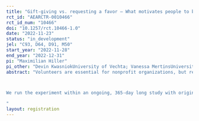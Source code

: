 ```yaml
---
title: "Gift-giving vs. requesting a favor – What motivates people to become episodic volunteers? A field experiment"
rct_id: "AEARCTR-0010466"
rct_id_num: "10466"
doi: "10.1257/rct.10466-1.0"
date: "2022-11-23"
status: "in_development"
jel: "C93, D64, D91, M50"
start_year: "2022-11-28"
end_year: "2022-12-31"
pi: "Maximilian Hiller"
pi_other: "Devin KwasniokUniversity of Vechta; Vanessa MertinsUniversity of Vechta"
abstract: "Volunteers are essential for nonprofit organizations, but recruitment and motivation are a major challenge. Before NPOs ask for time and monetary donations, it has been proven in the lab and in the field that gift-giving is an effective method to positively engage potential donors and encourage them to contribute. Christmas cards that are sent without being asked or a small gift that is enclosed with an appeal for donations are examples for this. A more subtle form of flattery, which has been described as the Benjamin-Franklin effect, relies on the opposite: an organization requests a favor in the expectation that this action will cast the organization in a positive light in the person's perception and provide the basis for a larger contribution later. Whether this is an effective method has not been empirically studied yet and is the topic of this study. This paper clarifies by conducting a natural field experiment under which conditions gift-giving versus requesting a favor provides positive effects on the willingness to volunteer for a social cause. We test two different treatments and a control condition. The first treatment is to offer a pure gift (a 10 Euro Amazon voucher for themselves). The second treatment reverses the first, asking for a small favor (passing the voucher to a particular NPO). In both treatments, the other option is always available as outside option. In the control condition, individuals receive neither a gift nor a request.  In a second stage, we measure treatments effects on individuals’ willingness to volunteer for the nonprofit organization.

We run the experiment within an ongoing, 365-day long study with originally 900 participants who all aim at improving their physical activity. All those subjects have been positively health screened, are using a smartphone app (ActiVAtE Behavior) to transmit their steps (main performance measure) in a timely manner and have provided extensive individual survey data including socio-demographics, body measures, health goals, motivation, etc.. Furthermore, we have gathered their economic preferences (e.g. competitiveness, social preferences, risk preferences, cheating) using survey-based, incentivized experimental games (e.g. Ultimatum Game, Public Goods Games, Holt-Laury-Lottery, Dictator Game, Coin Toss Game). Besides, we use an incentivized belief elicitation about their previous relative performance. Most of the participants are also equipped with a fitness tracker (medisana ViFit Run) to collect data without carrying their smartphones. The consent forms and data protection concept have been approved by the University of Vechta’s data protection officer. Since participants have been recruited via television and radio within a region with about 1 million inhabitants and there was never an in-person individual or group meeting, people usually do not know each other.
"
layout: registration
---
```


